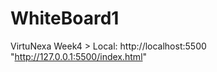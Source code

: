 # WhiteBoard1
VirtuNexa Week4        > Local:    http://localhost:5500          "http://127.0.0.1:5500/index.html"

